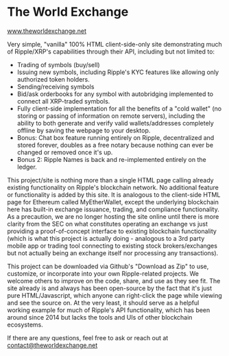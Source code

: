 # The World Exchange
www.theworldexchange.net

Very simple, "vanilla" 100% HTML client-side-only site demonstrating much of Ripple/XRP's capabilities through their API, including but not limited to:
- Trading of symbols (buy/sell)
- Issuing new symbols, including Ripple's KYC features like allowing only authorized token holders.
- Sending/receiving symbols
- Bid/ask orderbooks for any symbol with autobridging implemented to connect all XRP-traded symbols.
- Fully client-side implementation for all the benefits of a "cold wallet" (no storing or passing of information on remote servers), including the ability to both generate and verify valid wallets/addresses completely offline by saving the webpage to your desktop.
- Bonus: Chat box feature running entirely on Ripple, decentralized and stored forever, doubles as a free notary because nothing can ever be changed or removed once it's up.
- Bonus 2: Ripple Names is back and re-implemented entirely on the ledger.

This project/site is nothing more than a single HTML page calling already existing functionality on Ripple's blockchain network.  No additional feature or functionality is added by this site.  It is analogous to the client-side HTML page for Ethereum called MyEtherWallet, except the underlying blockchain here has built-in exchange issuance, trading, and compliance functionality.  As a precaution, we are no longer hosting the site online until there is more clarity from the SEC on what constitutes operating an exchange vs just providing a proof-of-concept interface to existing blockchain functionality (which is what this project is actually doing - analogous to a 3rd party mobile app or trading tool connecting to existing stock brokers/exchanges but not actually being an exchange itself nor processing any transactions).

This project can be downloaded via Github's "Download as Zip" to use, customize, or incorporate into your own Ripple-related projects.  We welcome others to improve on the code, share, and use as they see fit.  The site already is and always has been open-source by the fact that it's just pure HTML/Javascript, which anyone can right-click the page while viewing and see the source on.  At the very least, it should serve as a helpful working example for much of Ripple's API functionality, which has been around since 2014 but lacks the tools and UIs of other blockchain ecosystems.

If there are any questions, feel free to ask or reach out at contact@theworldexchange.net
